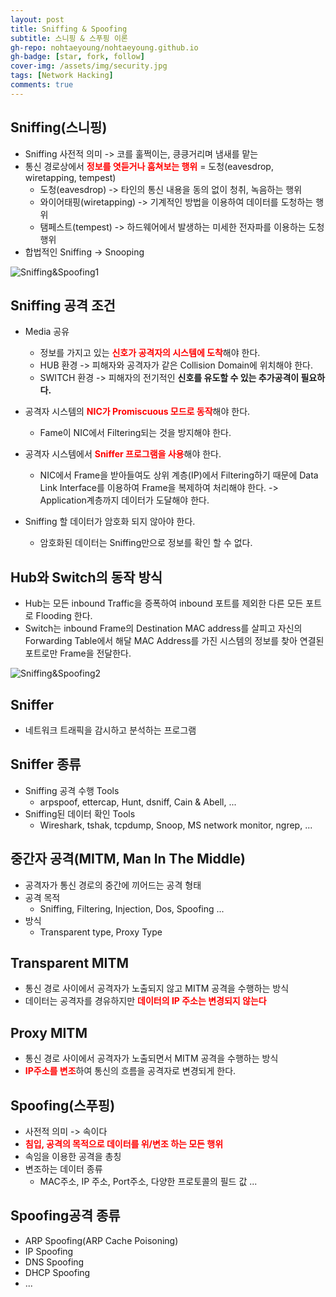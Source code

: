 ```yaml
---
layout: post
title: Sniffing & Spoofing
subtitle: 스니핑 & 스푸핑 이론
gh-repo: nohtaeyoung/nohtaeyoung.github.io
gh-badge: [star, fork, follow]
cover-img: /assets/img/security.jpg
tags: [Network Hacking]
comments: true
---
```


## Sniffing(스니핑)
- Sniffing 사전적 의미 -> 코를 훌쩍이는, 킁킁거리며 냄새를 맡는
- 통신 경로상에서 <b style="color:red">정보를 엿듣거나 훔쳐보는 행위</b> = 도청(eavesdrop, wiretapping, tempest)
  - 도청(eavesdrop) -> 타인의 통신 내용을 동의 없이 청취, 녹음하는 행위
  - 와이어태핑(wiretapping) -> 기계적인 방법을 이용하여 데이터를 도청하는 행위
  - 탬페스트(tempest) -> 하드웨어에서 발생하는 미세한 전자파를 이용하는 도청 행위
- 합법적인 Sniffing -> Snooping

![Sniffing&Spoofing1](../assets/img/Sniffing&Spoofing1.png) 

## Sniffing 공격 조건
- Media 공유
  - 정보를 가지고 있는 <b style="color:red">신호가 공격자의 시스템에 도착</b>해야 한다.
  - HUB 환경 -> 피해자와 공격자가 같은 Collision Domain에 위치해야 한다.
  - SWITCH 환경 -> 피해자의 전기적인 <b>신호를 유도할 수 있는 추가공격이 필요하다.</b>

- 공격자 시스템의 <b style="color:red">NIC가 Promiscuous 모드로 동작</b>해야 한다.
  - Fame이 NIC에서 Filtering되는 것을 방지해야 한다.

- 공격자 시스템에서 <b style="color:red">Sniffer 프로그램을 사용</b>해야 한다.
  - NIC에서 Frame을 받아들여도 상위 계층(IP)에서 Filtering하기 때문에 Data Link Interface를 이용하여 Frame을 복제하여 처리해야 한다. -> Application계층까지 데이터가 도달해야 한다.

- Sniffing 할 데이터가 암호화 되지 않아야 한다.
  - 암호화된 데이터는 Sniffing만으로 정보를 확인 할 수 없다.

## Hub와 Switch의 동작 방식
- Hub는 모든 inbound Traffic을 증폭하여 inbound 포트를 제외한 다른 모든 포트로 Flooding 한다.
- Switch는 inbound Frame의 Destination MAC address를 살피고 자신의 Forwarding Table에서 해달 MAC Address를 가진 시스템의 정보를 찾아 연결된 포트로만 Frame을 전달한다.

![Sniffing&Spoofing2](../assets/img/Sniffing&Spoofing2.png) 

## Sniffer
- 네트워크 트래픽을 감시하고 분석하는 프로그램

## Sniffer 종류
- Sniffing 공격 수행 Tools
  - arpspoof, ettercap, Hunt, dsniff, Cain & Abell, ...
- Sniffing된 데이터 확인 Tools
  - Wireshark, tshak, tcpdump, Snoop, MS network monitor, ngrep, ...

## 중간자 공격(MITM, Man In The Middle)
- 공격자가 통신 경로의 중간에 끼어드는 공격 형태
- 공격 목적
  - Sniffing, Filtering, Injection, Dos, Spoofing ...
- 방식
  - Transparent type, Proxy Type

## Transparent MITM
- 통신 경로 사이에서 공격자가 노출되지 않고 MITM 공격을 수행하는 방식
- 데이터는 공격자를 경유하지만 <b style="color:red">데이터의 IP 주소는 변경되지 않는다</b>

## Proxy MITM
- 통신 경로 사이에서 공격자가 노출되면서 MITM 공격을 수행하는 방식
- <b style="color:red">IP주소를 변조</b>하여 통신의 흐름을 공격자로 변경되게 한다.

## Spoofing(스푸핑)
- 사전적 의미 -> 속이다
- <b style="color:red">침입, 공격의 목적으로 데이터를 위/변조 하는 모든 행위</b>
- 속임을 이용한 공격을 총칭
- 변조하는 데이터 종류
  - MAC주소, IP 주소, Port주소, 다양한 프로토콜의 필드 값 ...

## Spoofing공격 종류
- ARP Spoofing(ARP Cache Poisoning)
- IP Spoofing
- DNS Spoofing
- DHCP Spoofing
- ...



  

